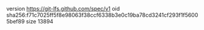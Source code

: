 version https://git-lfs.github.com/spec/v1
oid sha256:f71c7025ff5f8e98063f38ccf6338b3e0c19ba78cd3241cf293f1f56005bef89
size 13894
